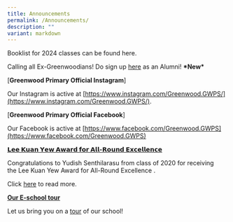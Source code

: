 ```yaml
---
title: Announcements
permalink: /Announcements/
description: ""
variant: markdown
---
```

Booklist for 2024 classes can be found here.

<!--P1 (2023) Orientation Briefing slides can be found [here](/files/P1%20BRIEFING/P1%20Orientation%20Mass%20Briefing%20Slides_website.pdf) .-->

Calling all Ex-Greenwoodians! Do sign up&nbsp;[here](https://go.gov.sg/greenwoodalumni)&nbsp;as an Alumni!&nbsp;**\*New\***

[**Greenwood Primary Official Instagram**]

Our Instagram is active at&nbsp;[https://www.instagram.com/Greenwood.GWPS/](https://www.instagram.com/Greenwood.GWPS/).


[**Greenwood Primary Official Facebook**]

Our Facebook is active at&nbsp;[https://www.facebook.com/Greenwood.GWPS](https://www.facebook.com/Greenwood.GWPS)

[**𝗟𝗲𝗲 𝗞𝘂𝗮𝗻 𝗬𝗲𝘄 𝗔𝘄𝗮𝗿𝗱 𝗳𝗼𝗿 𝗔𝗹𝗹-𝗥𝗼𝘂𝗻𝗱 𝗘𝘅𝗰𝗲𝗹𝗹𝗲𝗻𝗰𝗲**](https://greenwoodpri-moe-edu-sg-admin.cwp.sg/#)

Congratulations to Yudish&nbsp;Senthilarasu&nbsp;from class of 2020 for receiving the&nbsp;Lee Kuan Yew Award for All-Round Excellence&nbsp;.

Click&nbsp;[here](https://www.facebook.com/Greenwood.GWPS/photos/a.120477380222083/148805670722587/)&nbsp;to read more.

[**Our E-school tour**](https://greenwoodpri-moe-edu-sg-admin.cwp.sg/#)

Let us bring you on a&nbsp;[tour](https://greenwoodpri-moe-edu-sg-admin.cwp.sg/useful-links/media/school-videos)&nbsp;of our school!
